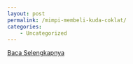 ```yaml
---
layout: post
permalink: /mimpi-membeli-kuda-coklat/
categories:
    - Uncategorized
---
```


[Baca Selengkapnya](/08)